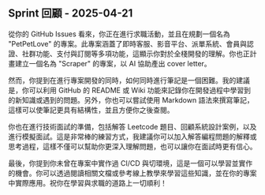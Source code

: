 ## Sprint 回顧 - 2025-04-21

從你的 GitHub Issues 看來，你正在進行求職活動，並且在規劃一個名為 "PetPetLove" 的專案。此專案涵蓋了即時客服、影音平台、派單系統、會員與認證、社群功能、支付與訂閱等多項功能，這顯示你對於全棧開發的理解。你也正計畫建立一個名為 "Scraper" 的專案，以 AI 協助產出 cover letter。

然而，你提到在進行專案開發的同時，如何同時進行筆記是一個困難。我的建議是，你可以利用 GitHub 的 README 或 Wiki 功能來記錄你在開發過程中學習到的新知識或遇到的問題。另外，你也可以嘗試使用 Markdown 語法來撰寫筆記，這樣可以使筆記更具有結構性，並且方便你之後查閱。

你也在進行技術面試的準備，包括解答 Leetcode 題目、回顧系統設計案例，以及進行模擬面試。這是非常棒的練習方式，我建議你可以加入解答編程問題的解釋或思考過程，這樣不僅可以幫助你更深入理解問題，也可以讓你在面試時更有信心。

最後，你提到你未曾在專案中實作過 CI/CD 與切環境，這是一個可以學習並實作的機會。你可以透過閱讀相關文檔或參考線上教學來學習這些知識，並在你的專案中實際應用。祝你在學習與求職的道路上一切順利！
